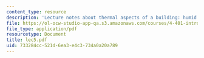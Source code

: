 ```yaml
---
content_type: resource
description: 'Lecture notes about thermal aspects of a building: humid air.'
file: https://ol-ocw-studio-app-qa.s3.amazonaws.com/courses/4-401-introduction-to-building-technology-spring-2006/733284cc521d6ea3e4c3734a0a20a789_lec5.pdf
file_type: application/pdf
resourcetype: Document
title: lec5.pdf
uid: 733284cc-521d-6ea3-e4c3-734a0a20a789
---
```

